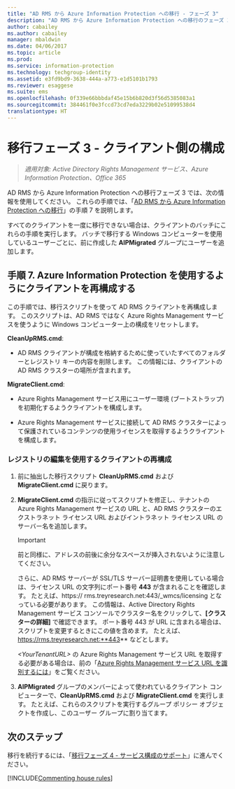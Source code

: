 ```yaml
---
title: "AD RMS から Azure Information Protection への移行 - フェーズ 3"
description: "AD RMS から Azure Information Protection への移行のフェーズ 3 には、手順 7 が含まれます。"
author: cabailey
ms.author: cabailey
manager: mbaldwin
ms.date: 04/06/2017
ms.topic: article
ms.prod: 
ms.service: information-protection
ms.technology: techgroup-identity
ms.assetid: e3fd9bd9-3638-444a-a773-e1d5101b1793
ms.reviewer: esaggese
ms.suite: ems
ms.openlocfilehash: 0f339e66bbbdaf45e15b6b820d3f56d5385083a1
ms.sourcegitcommit: 384461f0e3fccd73cd7eda3229b02e51099538d4
translationtype: HT
---
```

# <a name="migration-phase-3---client-side-configuration"></a>移行フェーズ 3 - クライアント側の構成

>*適用対象: Active Directory Rights Management サービス、Azure Information Protection、Office 365*

AD RMS から Azure Information Protection への移行フェーズ 3 では、次の情報を使用してください。 これらの手順では、「[AD RMS から Azure Information Protection への移行](migrate-from-ad-rms-to-azure-rms.md)」の手順 7 を説明します。

すべてのクライアントを一度に移行できない場合は、クライアントのバッチにこれらの手順を実行します。 バッチで移行する Windows コンピューターを使用しているユーザーごとに、前に作成した **AIPMigrated** グループにユーザーを追加します。

## <a name="step-7-reconfigure-clients-to-use-azure-information-protection"></a>手順 7. Azure Information Protection を使用するようにクライアントを再構成する

この手順では、移行スクリプトを使って AD RMS クライアントを再構成します。 このスクリプトは、AD RMS ではなく Azure Rights Management サービスを使うように Windows コンピューター上の構成をリセットします。 

**CleanUpRMS.cmd**:

- AD RMS クライアントが構成を格納するために使っていたすべてのフォルダーとレジストリ キーの内容を削除します。 この情報には、クライアントの AD RMS クラスターの場所が含まれます。

**MigrateClient.cmd**:

- Azure Rights Management サービス用にユーザー環境 (ブートストラップ) を初期化するようクライアントを構成します。

-  Azure Rights Management サービスに接続して AD RMS クラスターによって保護されているコンテンツの使用ライセンスを取得するようクライアントを構成します。 


### <a name="client-reconfiguration-by-using-registry-edits"></a>レジストリの編集を使用するクライアントの再構成

1. 前に抽出した移行スクリプト **CleanUpRMS.cmd** および **MigrateClient.cmd** に戻ります。

2.  **MigrateClient.cmd** の指示に従ってスクリプトを修正し、テナントの Azure Rights Management サービスの URL と、AD RMS クラスターのエクストラネット ライセンス URL およびイントラネット ライセンス URL のサーバー名を追加します。

    > [!IMPORTANT]
    > 前と同様に、アドレスの前後に余分なスペースが挿入されないように注意してください。
    > 
    > さらに、AD RMS サーバーが SSL/TLS サーバー証明書を使用している場合は、ライセンス URL の文字列にポート番号 **443** が含まれることを確認します。 たとえば、https:// rms.treyresearch.net:443/_wmcs/licensing となっている必要があります。 この情報は、Active Directory Rights Management サービス コンソールでクラスター名をクリックして、**[クラスターの詳細]** で確認できます。 ポート番号 443 が URL に含まれる場合は、スクリプトを変更するときにこの値を含めます。 たとえば、https://rms.treyresearch.net:**443** などとします。 

    *&lt;YourTenantURL&gt;* の Azure Rights Management サービス URL を取得する必要がある場合は、前の「[Azure Rights Management サービス URL を識別するには](migrate-from-ad-rms-phase1.md#to-identify-your-azure-rights-management-service-url)」をご覧ください。

3.  **AIPMigrated** グループのメンバーによって使われているクライアント コンピューターで、**CleanUpRMS.cmd** および **MigrateClient.cmd** を実行します。 たとえば、これらのスクリプトを実行するグループ ポリシー オブジェクトを作成し、このユーザー グループに割り当てます。


## <a name="next-steps"></a>次のステップ
移行を続行するには、「[移行フェーズ 4 - サービス構成のサポート](migrate-from-ad-rms-phase3.md)」に進んでください。

[!INCLUDE[Commenting house rules](../includes/houserules.md)]